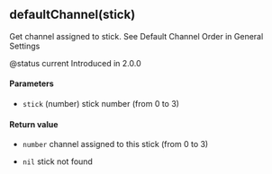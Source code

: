 <!-- This file was generated by the script. Do not edit it, any changes will be lost! -->

## defaultChannel(stick)



Get channel assigned to stick. See Default Channel Order in General Settings

@status current Introduced in 2.0.0


#### Parameters

* `stick` (number) stick number (from 0 to 3)



#### Return value

* `number` channel assigned to this stick (from 0 to 3)

* `nil` stick not found



